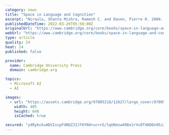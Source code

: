 ```yaml
---
category: news
title: "Space in Language and Cognition"
excerpt: "Niraula, Shanta Mishra, Ramesh C. and Dasen, Pierre R. 2004. Linguistic Relativity and Spatial Concept Development in Nepal. Psychology and Developing Societies, Vol ..."
publishedDateTime: 2022-03-26T05:50:00Z
originalUrl: "https://www.cambridge.org/core/books/space-in-language-and-cognition/D07AD2885A025E00B1C94ED722071D80"
webUrl: "https://www.cambridge.org/core/books/space-in-language-and-cognition/D07AD2885A025E00B1C94ED722071D80"
type: article
quality: 24
heat: 24
published: false

provider:
  name: Cambridge University Press
  domain: cambridge.org

topics:
  - Microsoft AI
  - AI

images:
  - url: "https://assets.cambridge.org/97805218/12627/large_cover/9780521812627i.jpg"
    width: 405
    height: 648
    isCached: true

secured: "y4RykckuADSIxcpFdNQZJIJf6YNd+uc+rG/lqUKmsw496e1rVu9T4HDOo95z26gohs9RY84xJH+l1szVOFFvAxiV3UqOn2SCckgmO9F1pCXFgovjiHpbWNjsMAjTtr1gFurBEPpVGAJV7npM54/BOcXrB3hEeg+B8SYPbNLsXGFvvPhNtQy0x01FujI2jgbQxX0X1Bhk0MOiNVGDBTL8XD3V2ERv86xRDHAt24HG1AyLEau11fIgRntBI0NiOgwZxkRN0MA9+SV6RwdtVzGG7V6Td4l1ymX1Y56oXOLv/kd77RDMW29QuwKWZAFDaR83slSOhT6oC7OJ7kP8D/Y9Aw9aX8Lk4mCj6nkPR9Hd2Yo=;ErUuqoxp4bGxnU1YQfj5xQ=="
---
```


